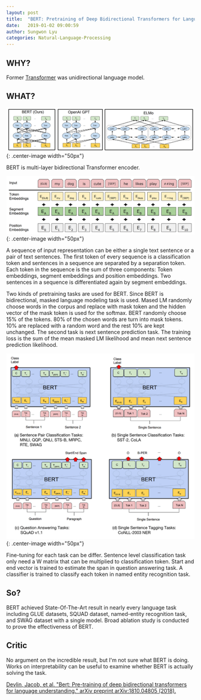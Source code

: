```yaml
---
layout: post
title:  "BERT: Pretraining of Deep Bidirectional Transformers for Language Understanding"
date:   2019-01-02 09:00:59
author: Sungwon Lyu
categories: Natural-Language-Processing
---
```


## WHY? 
Former [Transformer](https://lyusungwon.github.io/natural-language-processing/2018/03/21/transformer.html) was unidirectional language model. 

## WHAT?

![image](/assets/images/bert1.png){: .center-image width="50px"}

BERT is multi-layer bidirectional Transformer encoder.

![image](/assets/images/bert2.png){: .center-image width="50px"}

A sequence of input representation can be either a single text sentence or a pair of text sentences. The first token of every sequence is a classification token and sentences in a sequence are separated by a separation token. Each token in the sequence is the sum of three components: Token embeddings, segment embeddings and position embeddings. Two sentences in a sequence is differentiated again by segment embeddings. 

Two kinds of pretraining tasks are used for BERT. Since BERT is bidirectional, masked language modeling task is used. Mased LM randomly choose words in the corpus and replace with mask token and the hidden vector of the mask token is used for the softmax. BERT randomly choose 15% of the tokens. 80% of the chosen words are turn into mask tokens. 10% are replaced with a random word and the rest 10% are kept unchanged. The second task is next sentence prediction task. The training loss is the sum of the mean masked LM likelihood and mean next sentence prediction likelihood. 

![image](/assets/images/bert3.png){: .center-image width="50px"}

Fine-tuning for each task can be differ. Sentence level classification task only need a W matrix that can be multiplied to classification token. Start and end vector is trained to estimate the span in question answering task. A classifier is trained to classify each token in named entity recognition task. 

## So?
BERT achieved State-Of-The-Art result in nearly every language task including GLUE datasets, SQUAD dataset, named-entity recognition task, and SWAG dataset with a single model. Broad ablation study is conducted to prove the effectiveness of BERT.

## Critic
No argument on the incredible result, but I'm not sure what BERT is doing. Works on interpretability can be useful to examine whether BERT is actually solving the task. 

[Devlin, Jacob, et al. "Bert: Pre-training of deep bidirectional transformers for language understanding." arXiv preprint arXiv:1810.04805 (2018).](https://arxiv.org/abs/1810.04805)
